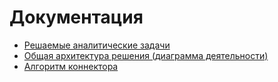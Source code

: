 # Документация
+ [Решаемые аналитические задачи](tasks.md)
+ [Общая архитектура решения (диаграмма деятельности)](activity.png)
+ [Алгоритм коннектора](connector.png)
